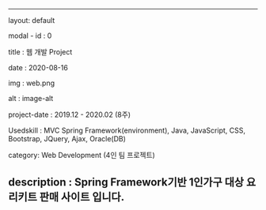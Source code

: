 ---

layout: default

modal - id : 0

title : 웹 개발 Project

date : 2020-08-16

img : web.png

alt : image-alt

project-date : 2019.12 - 2020.02 (8주)

Usedskill : MVC Spring Framework(environment), Java, JavaScript, CSS, Bootstrap, JQuery, Ajax, Oracle(DB)

category: Web Development (4인 팀 프로젝트)

description : Spring Framework기반 1인가구 대상 요리키트 판매 사이트 입니다.
---